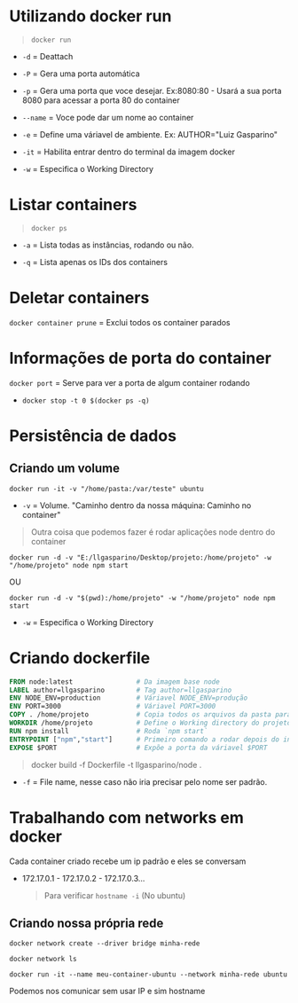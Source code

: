 # Utilizando docker run

> `docker run`

- `-d` = Deattach

- `-P` = Gera uma porta automática

- `-p` = Gera uma porta que voce desejar. Ex:8080:80 - Usará a sua porta 8080 para acessar a porta 80 do container

- `--name` = Voce pode dar um nome ao container

- `-e` = Define uma váriavel de ambiente. Ex: AUTHOR="Luiz Gasparino"

- `-it` = Habilita entrar dentro do terminal da imagem docker

- `-w` = Especifica o Working Directory

# Listar containers

> `docker ps`

- `-a` = Lista todas as instâncias, rodando ou não.

- `-q` = Lista apenas os IDs dos containers

# Deletar containers

`docker container prune` = Exclui todos os container parados

# Informações de porta do container

`docker port` = Serve para ver a porta de algum container rodando

- `docker stop -t 0 $(docker ps -q)`

# Persistência de dados

## Criando um volume

`docker run -it -v "/home/pasta:/var/teste" ubuntu`

- `-v` = Volume. "Caminho dentro da nossa máquina: Caminho no container"

> Outra coisa que podemos fazer é rodar aplicações node dentro do container

`docker run -d -v "E:/llgasparino/Desktop/projeto:/home/projeto" -w "/home/projeto" node npm start`

OU

`docker run -d -v "$(pwd):/home/projeto" -w "/home/projeto" node npm start`

- `-w` = Especifica o Working Directory

# Criando dockerfile

```Dockerfile
FROM node:latest                # Da imagem base node
LABEL author=llgasparino        # Tag author=llgasparino
ENV NODE_ENV=production         # Váriavel NODE_ENV=produção
ENV PORT=3000                   # Váriavel PORT=3000
COPY . /home/projeto            # Copia todos os arquivos da pasta para o local desejado
WORKDIR /home/projeto           # Define o Working directory do projeto
RUN npm install                 # Roda `npm start`
ENTRYPOINT ["npm","start"]      # Primeiro comando a rodar depois do install
EXPOSE $PORT                    # Expõe a porta da váriavel $PORT
```

> docker build -f Dockerfile -t llgasparino/node .

- `-f` = File name, nesse caso não iria precisar pelo nome ser padrão.

# Trabalhando com networks em docker

Cada container criado recebe um ip padrão e eles se conversam

- 172.17.0.1 - 172.17.0.2 - 172.17.0.3...
  > Para verificar `hostname -i` (No ubuntu)

## Criando nossa própria rede

`docker network create --driver bridge minha-rede`

`docker network ls`

`docker run -it --name meu-container-ubuntu --network minha-rede ubuntu`

Podemos nos comunicar sem usar IP e sim hostname
